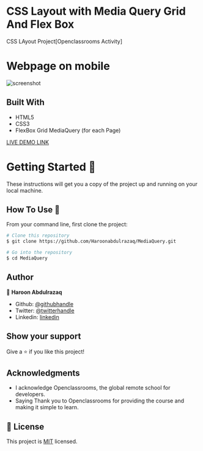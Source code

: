 # CSS Layout with Media Query Grid And Flex Box
CSS LAyout Project[Openclassrooms Activity]

# Webpage on mobile

![screenshot](./image/Screenshot.png)
 
## Built With

- HTML5
- CSS3
- FlexBox Grid MediaQuery (for each Page)

[LIVE DEMO LINK](https://haroonabdulrazaq.github.io/MediaQuery/)



# Getting Started 🚀

These instructions will get you a copy of the project up and running on your local machine.

## How To Use 🔧

From your command line, first clone the project:  

```bash
# Clone this repository
$ git clone https://github.com/Haroonabdulrazaq/MediaQuery.git

# Go into the repository
$ cd MediaQuery

```

## Author

👤 **Haroon Abdulrazaq**

- Github: [@githubhandle](https://github.com/Haroonabdulrazaq)
- Twitter: [@twitterhandle](https://twitter.com/hanq_o)
- Linkedin: [linkedin](https://www.linkedin.com/in/haroon-abdulrazaq-817906100/)

## Show your support

Give a ⭐️ if you like this project!

## Acknowledgments

- I acknowledge Openclassrooms, the global remote school for developers.
- Saying Thank you to Openclassrooms for providing the course and making it simple to learn.

## 📝 License

This project is [MIT](lic.url) licensed.
